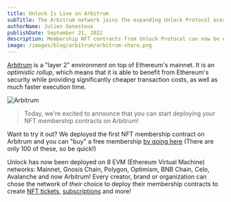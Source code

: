 ```yaml
---
title: Unlock Is Live on Arbitrum
subTitle: The Arbitrum network joins the expanding Unlock Protocol ecosystem
authorName: Julien Genestoux
publishDate: September 21, 2022
description: Membership NFT contracts from Unlock Protocol can now be deployed on the Arbitrum network.
image: /images/blog/arbitrum/arbitrum-share.png
---
```


[Arbitrum](https://arbitrum.io/) is a "layer 2" environment on top of Ethereum's mainnet. It is an _optimistic rollup_, which means that it is able to benefit from Ethereum's security while providing significantly cheaper transaction costs, as well as much faster execution time.

![Arbitrum](/images/blog/arbitrum/arbitrum.png)

> Today, we're excited to announce that you can start deploying your NFT membership contracts on Arbitrum!

Want to try it out? We deployed the first NFT membership contract on Arbitrum and you can "buy" a free membership [by going here](https://app.unlock-protocol.com/checkout?redirectUri=https%3A%2F%2Funlock-protocol.com%2Fblog%2Farbitrum&paywallConfig=%7B%22locks%22%3A%7B%220xcc04a8E25B712EBbdAD337dfDb59a154Bd6bbd06%22%3A%7B%22network%22%3A42161%7D%7D%2C%22pessimistic%22%3Atrue%2C%22persistentCheckout%22%3Atrue%2C%22icon%22%3A%22https%3A%2F%2Fstaging-locksmith.unlock-protocol.com%2Flock%2F0xcc04a8E25B712EBbdAD337dfDb59a154Bd6bbd06%2Ficon%22%7D) (There are only 100 of these, so be quick!)

Unlock has now been deployed on 8 EVM (Ethereum Virtual Machine) networks: Mainnet, Gnosis Chain, Polygon, Optimism, BNB Chain, Celo, Avalanche and now Arbitrum! Every creator, brand or organization can chose the network of _their_ choice to deploy their membership contracts to create [NFT tickets](https://unlock-protocol.com/guides/how-to-sell-nft-tickets-for-an-event/), [subscriptions](https://unlock-protocol.com/guides/recurring-memberships/) and more!
